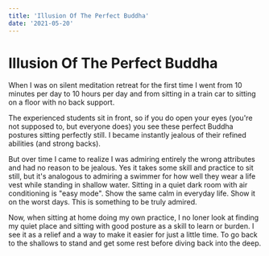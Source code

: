 ```yaml
---
title: 'Illusion Of The Perfect Buddha'
date: '2021-05-20'
---
```


# Illusion Of The Perfect Buddha

When I was on silent meditation retreat for the first time I went from 10 minutes per day to 10 hours per day and from sitting in a train car to sitting on a floor with no back support.

The experienced students sit in front, so if you do open your eyes (you're not supposed to, but everyone does) you see these perfect Buddha postures sitting perfectly still. I became instantly jealous of their refined abilities (and strong backs).

But over time I came to realize I was admiring entirely the wrong attributes and had no reason to be jealous. Yes it takes some skill and practice to sit still, but it's analogous to admiring a swimmer for how well they wear a life vest while standing in shallow water. Sitting in a quiet dark room with air conditioning is "easy mode". Show the same calm in everyday life. Show it on the worst days. This is something to be truly admired.

Now, when sitting at home doing my own practice, I no loner look at finding my quiet place and sitting with good posture as a skill to learn or burden. I see it as a relief and a way to make it easier for just a little time. To go back to the shallows to stand and get some rest before diving back into the deep.
